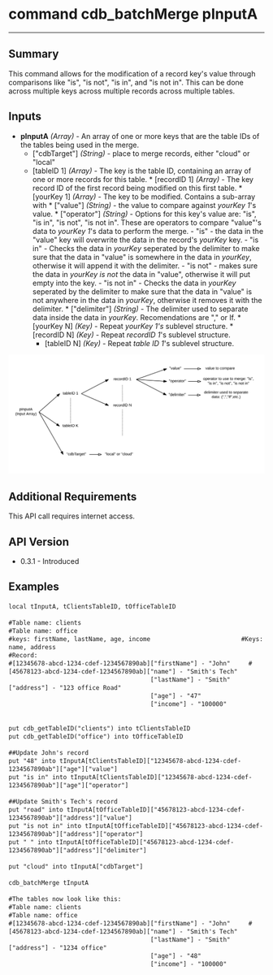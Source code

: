 # command cdb_batchMerge pInputA
---
## Summary
This command allows for the modification of a record key's value through comparisons like "is", "is not", "is in", and "is not in". This can be done across multiple keys across multiple records across multiple tables.
## Inputs
* **pInputA** *(Array)* - An array of one or more keys that are the table IDs of the tables being used in the merge.
  * ["cdbTarget"] *(String)* - place to merge records, either "cloud" or "local"
  * [tableID 1] *(Array)* - The key is the table ID, containing an array of one or more records for this table.
	  	* [recordID 1] *(Array)* - The key record ID of the first record being modified on this first table.
	 		* [yourKey 1] *(Array)* - The key to be modified. Contains a sub-array with 
	 			* ["value"] *(String)* - the value to compare against *yourKey 1*'s value.
	 			* ["operator"] *(String)* - Options for this key's value are: "is", "is in", "is not", "is not in". These are operators to compare "value"'s data to *yourKey 1*'s data to perform the merge.
	 				- "is" - the data in the "value" key will overwrite the data in the record's *yourKey* key.
	 				- "is in" - Checks the data in *yourKey* seperated by the delimiter to make sure that the data in "value" is somewhere in the data in *yourKey*, otherwise it will append it with the delimiter.
	 				- "is not" - makes sure the data in *yourKey* *is not* the data in "value", otherwise it will put empty into the key. 
	 				- "is not in" - Checks the data in *yourKey* seperated by the delimiter to make sure that the data in "value" is not anywhere in the data in *yourKey*, otherwise it removes it with the delimiter.
	  			* ["delimiter"] *(String)* - The delimiter used to separate data inside the data in *yourKey*. Recomendations are "," or lf.
	   		* [yourKey N] *(Key)* - Repeat *yourKey 1's* sublevel structure.
	  	* [recordID N] *(Key)* - Repeat *recordID 1*'s sublevel structure.
	* [tableID N] *(Key)* - Repeat *table ID 1*'s sublevel structure.

![BatchMerge input diagram](images/BatchMergeInput.svg)

## Additional Requirements
This API call requires internet access.
## API Version
* 0.3.1 - Introduced

## Examples
```
local tInputA, tClientsTableID, tOfficeTableID
     
#Table name: clients											   #Table name: office
#keys: firstName, lastName, age, income							#Keys: name, address
#Record: 
#[12345678-abcd-1234-cdef-1234567890ab]["firstName"] - "John"	  #[45678123-abcd-1234-cdef-1234567890ab]["name"] - "Smith's Tech"
									   ["lastName"] - "Smith"						 					 ["address"] - "123 office Road"
                                       ["age"] - "47"
                                       ["income"] - "100000"

                                       
put cdb_getTableID("clients") into tClientsTableID                                       
put cdb_getTableID("office") into tOfficeTableID

##Update John's record
put "48" into tInputA[tClientsTableID]["12345678-abcd-1234-cdef-1234567890ab"]["age"]["value"]
put "is in" into tInputA[tClientsTableID]["12345678-abcd-1234-cdef-1234567890ab"]["age"]["operator"]

##Update Smith's Tech's record
put "road" into tInputA[tOfficeTableID]["45678123-abcd-1234-cdef-1234567890ab"]["address"]["value"]
put "is not in" into tInputA[tOfficeTableID]["45678123-abcd-1234-cdef-1234567890ab"]["address"]["operator"]
put " " into tInputA[tOfficeTableID]["45678123-abcd-1234-cdef-1234567890ab"]["address"]["delimiter"]

put "cloud" into tInputA["cdbTarget"]

cdb_batchMerge tInputA

#The tables now look like this:
#Table name: clients											   #Table name: office
#[12345678-abcd-1234-cdef-1234567890ab]["firstName"] - "John"	  #[45678123-abcd-1234-cdef-1234567890ab]["name"] - "Smith's Tech"
									   ["lastName"] - "Smith"						 					 ["address"] - "1234 office"
                                       ["age"] - "48"
                                       ["income"] - "100000"

```
```